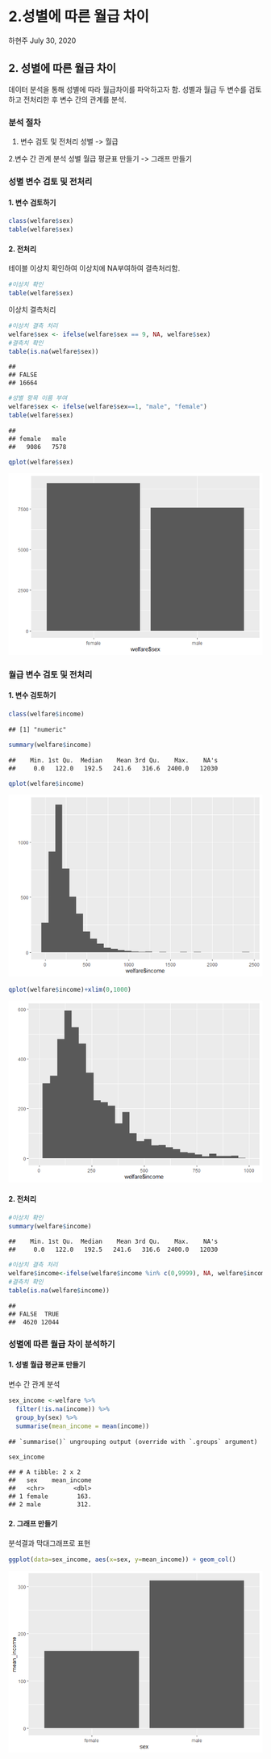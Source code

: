 2.성별에 따른 월급 차이
================
하현주
July 30, 2020

## 2\. 성별에 따른 월급 차이

데이터 분석을 통해 성별에 따라 월급차이를 파악하고자 함. 성별과 월급 두 변수를 검토하고 전처리한 후 변수 간의 관계를 분석.

### 분석 절차

1.  변수 검토 및 전처리 성별 -\> 월급

2.변수 간 관계 분석 성별 월급 평균표 만들기 -\> 그래프 만들기

### 성별 변수 검토 및 전처리

#### 1\. 변수 검토하기

``` r
class(welfare$sex)
table(welfare$sex)
```

#### 2\. 전처리

테이블 이상치 확인하여 이상치에 NA부여하여 결측처리함.

``` r
#이상치 확인
table(welfare$sex)
```

이상치 결측처리

``` r
#이상치 결측 처리
welfare$sex <- ifelse(welfare$sex == 9, NA, welfare$sex)
#결측치 확인
table(is.na(welfare$sex))
```

    ## 
    ## FALSE 
    ## 16664

``` r
#성별 항목 이름 부여
welfare$sex <- ifelse(welfare$sex==1, "male", "female")
table(welfare$sex)
```

    ## 
    ## female   male 
    ##   9086   7578

``` r
qplot(welfare$sex)
```

![](welfare02-작업-_files/figure-gfm/unnamed-chunk-4-1.png)<!-- -->

### 월급 변수 검토 및 전처리

#### 1\. 변수 검토하기

``` r
class(welfare$income)
```

    ## [1] "numeric"

``` r
summary(welfare$income)
```

    ##    Min. 1st Qu.  Median    Mean 3rd Qu.    Max.    NA's 
    ##     0.0   122.0   192.5   241.6   316.6  2400.0   12030

``` r
qplot(welfare$income)
```

![](welfare02-작업-_files/figure-gfm/unnamed-chunk-5-1.png)<!-- -->

``` r
qplot(welfare$income)+xlim(0,1000)
```

![](welfare02-작업-_files/figure-gfm/unnamed-chunk-5-2.png)<!-- -->

#### 2\. 전처리

``` r
#이상치 확인
summary(welfare$income)
```

    ##    Min. 1st Qu.  Median    Mean 3rd Qu.    Max.    NA's 
    ##     0.0   122.0   192.5   241.6   316.6  2400.0   12030

``` r
#이상치 결측 처리
welfare$income<-ifelse(welfare$income %in% c(0,9999), NA, welfare$income)
#결측치 확인
table(is.na(welfare$income))
```

    ## 
    ## FALSE  TRUE 
    ##  4620 12044

### 성별에 따른 월급 차이 분석하기

#### 1\. 성별 월급 평균표 만들기

변수 간 관계 분석

``` r
sex_income <-welfare %>% 
  filter(!is.na(income)) %>% 
  group_by(sex) %>% 
  summarise(mean_income = mean(income))
```

    ## `summarise()` ungrouping output (override with `.groups` argument)

``` r
sex_income
```

    ## # A tibble: 2 x 2
    ##   sex    mean_income
    ##   <chr>        <dbl>
    ## 1 female        163.
    ## 2 male          312.

#### 2\. 그래프 만들기

분석결과 막대그래프로 표현

``` r
ggplot(data=sex_income, aes(x=sex, y=mean_income)) + geom_col()
```

![](welfare02-작업-_files/figure-gfm/unnamed-chunk-8-1.png)<!-- -->
